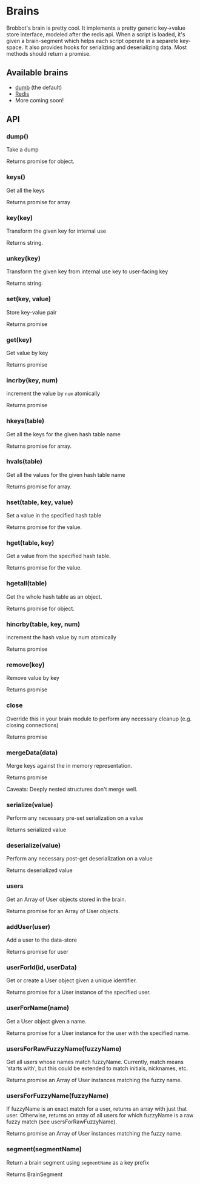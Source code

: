 # Brains

Brobbot's brain is pretty cool. It implements a pretty generic key->value store interface, modeled after the redis api.
When a script is loaded, it's given a brain-segment which helps each script operate in a separete key-space.
It also provides hooks for serializing and deserializing data.
Most methods should return a promise.

## Available brains

- [dumb](../src/brains/dumb.coffee) (the default)
- [Redis](https://npmjs.org/package/brobbot-redis-brain)
- More coming soon!

## API

### dump()

Take a dump

Returns promise for object.

### keys()

Get all the keys

Returns promise for array

### key(key)

Transform the given key for internal use

Returns string.

### unkey(key)

Transform the given key from internal use key to user-facing key

Returns string.

### set(key, value)

Store key-value pair

Returns promise

### get(key)

Get value by key

Returns promise

### incrby(key, num)

increment the value by `num` atomically

Returns promise

### hkeys(table)

Get all the keys for the given hash table name

Returns promise for array.

### hvals(table)

Get all the values for the given hash table name

Returns promise for array.

### hset(table, key, value)

Set a value in the specified hash table

Returns promise for the value.

### hget(table, key)

Get a value from the specified hash table.

Returns promise for the value.

### hgetall(table)

Get the whole hash table as an object.

Returns promise for object.

### hincrby(table, key, num)

increment the hash value by num atomically

Returns promise

### remove(key)

Remove value by key

Returns promise

### close

Override this in your brain module to perform any necessary cleanup (e.g. closing connections)

Returns promise

### mergeData(data)

Merge keys against the in memory representation.

Returns promise

Caveats: Deeply nested structures don't merge well.

### serialize(value)

Perform any necessary pre-set serialization on a value

Returns serialized value

### deserialize(value)

Perform any necessary post-get deserialization on a value

Returns deserialized value

### users

Get an Array of User objects stored in the brain.

Returns promise for an Array of User objects.

### addUser(user)

Add a user to the data-store

Returns promise for user

### userForId(id, userData)

Get or create a User object given a unique identifier.

Returns promise for a User instance of the specified user.

### userForName(name)

Get a User object given a name.

Returns promise for a User instance for the user with the specified name.

### usersForRawFuzzyName(fuzzyName)

Get all users whose names match fuzzyName. Currently, match
means 'starts with', but this could be extended to match initials,
nicknames, etc.

Returns promise an Array of User instances matching the fuzzy name.

### usersForFuzzyName(fuzzyName)

If fuzzyName is an exact match for a user, returns an array with
just that user. Otherwise, returns an array of all users for which
fuzzyName is a raw fuzzy match (see usersForRawFuzzyName).

Returns promise an Array of User instances matching the fuzzy name.

### segment(segmentName)

Return a brain segment using `segmentName` as a key prefix

Returns BrainSegment

